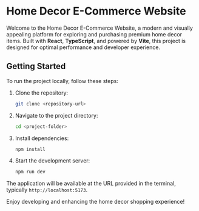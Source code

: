 # Home Decor E-Commerce Website

Welcome to the Home Decor E-Commerce Website, a modern and visually appealing platform for exploring and purchasing premium home decor items. Built with **React**, **TypeScript**, and powered by **Vite**, this project is designed for optimal performance and developer experience.

## Getting Started

To run the project locally, follow these steps:

1. Clone the repository:
   ```bash
   git clone <repository-url>
   ```

2. Navigate to the project directory:
   ```bash
   cd <project-folder>
   ```

3. Install dependencies:
   ```bash
   npm install
   ```

4. Start the development server:
   ```bash
   npm run dev
   ```

The application will be available at the URL provided in the terminal, typically `http://localhost:5173`.

Enjoy developing and enhancing the home decor shopping experience!
``` 


 
 
